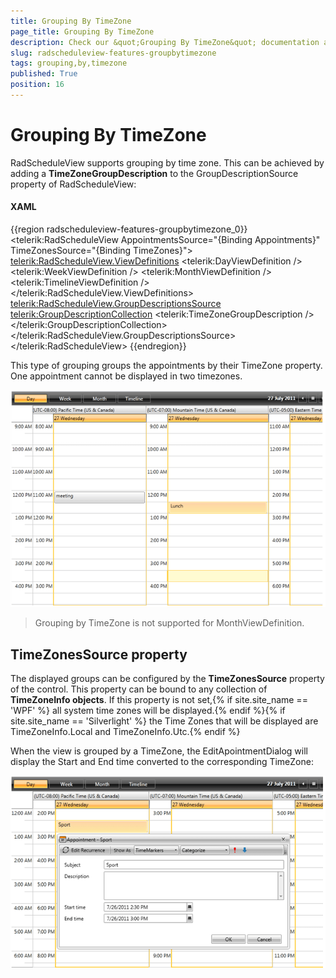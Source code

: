 ```yaml
---
title: Grouping By TimeZone
page_title: Grouping By TimeZone
description: Check our &quot;Grouping By TimeZone&quot; documentation article for the RadScheduleView {{ site.framework_name }} control.
slug: radscheduleview-features-groupbytimezone
tags: grouping,by,timezone
published: True
position: 16
---
```


# Grouping By TimeZone

RadScheduleView supports grouping by time zone. This can be achieved by adding a __TimeZoneGroupDescription__ to the GroupDescriptionSource property of RadScheduleView:

#### __XAML__

{{region radscheduleview-features-groupbytimezone_0}}
	<telerik:RadScheduleView AppointmentsSource="{Binding Appointments}" TimeZonesSource="{Binding TimeZones}">
	   <telerik:RadScheduleView.ViewDefinitions>
	      <telerik:DayViewDefinition />
	      <telerik:WeekViewDefinition />
	      <telerik:MonthViewDefinition  />
	      <telerik:TimelineViewDefinition />
	   </telerik:RadScheduleView.ViewDefinitions>
	   <telerik:RadScheduleView.GroupDescriptionsSource>
	      <telerik:GroupDescriptionCollection>
	         <telerik:TimeZoneGroupDescription />
	      </telerik:GroupDescriptionCollection>
	   </telerik:RadScheduleView.GroupDescriptionsSource>
	</telerik:RadScheduleView>
{{endregion}}

This type of grouping groups the appointments by their TimeZone property. One appointment cannot be displayed in two timezones.

![Group By TimeZone](images/radscheduleview_timezonegrouping1.png)

>Grouping by TimeZone is not supported for MonthViewDefinition. 

## TimeZonesSource property

The displayed groups can be configured by the __TimeZonesSource__ property of the control. This property can be bound to any collection of __TimeZoneInfo objects__. If this property is not set,{% if site.site_name == 'WPF' %} all system time zones will be displayed.{% endif %}{% if site.site_name == 'Silverlight' %} the Time Zones that will be displayed are TimeZoneInfo.Local and TimeZoneInfo.Utc.{% endif %}

When the view is grouped by a TimeZone, the EditApointmentDialog will display the Start and End time converted to the corresponding TimeZone:

![Group By TimeZone](images/radscheduleview_timezonegrouping2.png)
